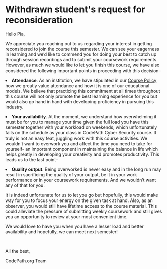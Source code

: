 # Withdrawn student's request for reconsideration


Hello Pia,
&nbsp;

<p>We appreciate you reaching out to us regarding your interest in getting reconsidered to join the course this semester. We can see your eagerness in learning and we’d like to commend you for doing your best to catch up through session recordings and to submit your coursework requirements. However, as much we would like to let you finish this course, we have also considered the following important points in proceeding with this decision–</p>

<p><li><strong>Attendance</strong>. As an institution, we have stipulated in our <a href="https://courses.codepath.org/snippets/ios_university/policies_remote_fall19#heading-attendance-and-coursework-submissions"> Course Policy</a> how we greatly value attendance and how it is one of our educational models. We believe that practicing this commitment at all times throughout this course will not only promote the best learning experience for you but would also go hand in hand with developing proficiency in pursuing this industry.</li></p>
 
<p><li><strong>Your availability</strong>. At the moment, we understand how overwhelming it must be for you to manage your time given the full load you have this semester together with your workload on weekends, which unfortunately falls on the schedule as your class in CodePath Cyber Security course. It truly is not an easy feat, juggling work with this course activities. We wouldn’t want to overwork you and affect the time you need to take for yourself- an important component in maintaining the balance in life which helps greatly in developing your creativity and promotes productivity. This leads us to the last point–</li></p>

<p><li><strong>Quality output</strong>. Being overworked is never easy and in the long run may result in sacrificing the quality of your output, be it in your work performance or in your coursework requirements. And we wouldn’t want any of that for you.</li></p>

<p>It is indeed unfortunate for us to let you go but hopefully, this would make way for you to focus your energy on the given task at hand. Also, as an observer, you would still have lifetime access to the course material. This could alleviate the pressure of submitting weekly coursework and still gives you an opportunity to review at your most convenient time.</p>

<p>We would love to have you when you have a lesser load and better availability and hopefully, we can meet next semester!</p>

&nbsp;

All the best,

CodePath.org Team
